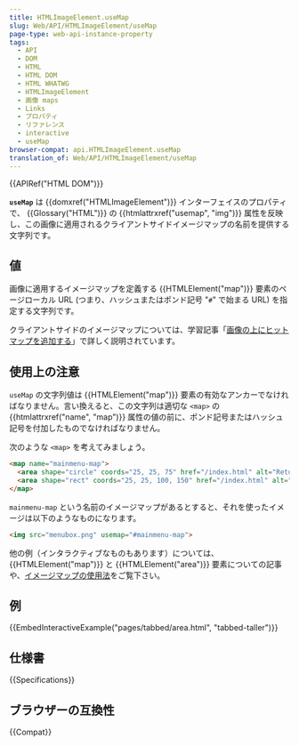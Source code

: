 ```yaml
---
title: HTMLImageElement.useMap
slug: Web/API/HTMLImageElement/useMap
page-type: web-api-instance-property
tags:
  - API
  - DOM
  - HTML
  - HTML DOM
  - HTML WHATWG
  - HTMLImageElement
  - 画像 maps
  - Links
  - プロパティ
  - リファレンス
  - interactive
  - useMap
browser-compat: api.HTMLImageElement.useMap
translation_of: Web/API/HTMLImageElement/useMap
---
```

{{APIRef("HTML DOM")}}

**`useMap`** は {{domxref("HTMLImageElement")}} インターフェイスのプロパティで、 {{Glossary("HTML")}} の {{htmlattrxref("usemap", "img")}} 属性を反映し、この画像に適用されるクライアントサイドイメージマップの名前を提供する文字列です。

## 値

画像に適用するイメージマップを定義する {{HTMLElement("map")}} 要素のページローカル URL (つまり、ハッシュまたはポンド記号 "`#`" で始まる URL) を指定する文字列です。

クライアントサイドのイメージマップについては、学習記事「[画像の上にヒットマップを追加する](/ja/docs/Learn/HTML/Howto/Add_a_hit_map_on_top_of_an_image)」で詳しく説明されています。

## 使用上の注意

`useMap` の文字列値は {{HTMLElement("map")}} 要素の有効なアンカーでなければなりません。言い換えると、この文字列は適切な `<map>` の {{htmlattrxref("name", "map")}} 属性の値の前に、ポンド記号またはハッシュ記号を付加したものでなければなりません。

次のような `<map>` を考えてみましょう。

```html
<map name="mainmenu-map">
  <area shape="circle" coords="25, 25, 75" href="/index.html" alt="Return to home page">
  <area shape="rect" coords="25, 25, 100, 150" href="/index.html" alt="Shop">
</map>
```

`mainmenu-map` という名前のイメージマップがあるとすると、それを使ったイメージは以下のようなものになります。

```html
<img src="menubox.png" usemap="#mainmenu-map">
```

他の例（インタラクティブなものもあります）については、 {{HTMLElement("map")}} と {{HTMLElement("area")}} 要素についての記事や、[イメージマップの使用法](/ja/docs/Learn/HTML/Howto/Add_a_hit_map_on_top_of_an_image)をご覧下さい。

## 例

{{EmbedInteractiveExample("pages/tabbed/area.html", "tabbed-taller")}}

## 仕様書

{{Specifications}}

## ブラウザーの互換性

{{Compat}}
